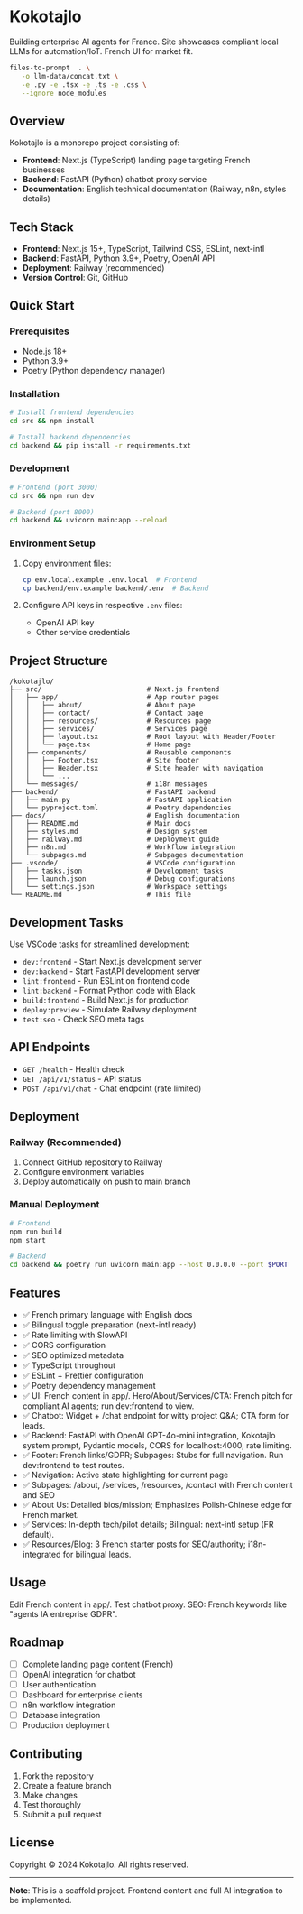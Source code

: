 # Kokotajlo

Building enterprise AI agents for France. Site showcases compliant local LLMs for automation/IoT. French UI for market fit.

```bash
files-to-prompt  . \
   -o llm-data/concat.txt \
   -e .py -e .tsx -e .ts -e .css \
   --ignore node_modules
```

## Overview

Kokotajlo is a monorepo project consisting of:
- **Frontend**: Next.js (TypeScript) landing page targeting French businesses
- **Backend**: FastAPI (Python) chatbot proxy service
- **Documentation**: English technical documentation (Railway, n8n, styles details)

## Tech Stack

- **Frontend**: Next.js 15+, TypeScript, Tailwind CSS, ESLint, next-intl
- **Backend**: FastAPI, Python 3.9+, Poetry, OpenAI API
- **Deployment**: Railway (recommended)
- **Version Control**: Git, GitHub

## Quick Start

### Prerequisites
- Node.js 18+
- Python 3.9+
- Poetry (Python dependency manager)

### Installation

```bash
# Install frontend dependencies
cd src && npm install

# Install backend dependencies
cd backend && pip install -r requirements.txt
```

### Development

```bash
# Frontend (port 3000)
cd src && npm run dev

# Backend (port 8000)
cd backend && uvicorn main:app --reload
```

### Environment Setup

1. Copy environment files:
   ```bash
   cp env.local.example .env.local  # Frontend
   cp backend/env.example backend/.env  # Backend
   ```

2. Configure API keys in respective `.env` files:
   - OpenAI API key
   - Other service credentials

## Project Structure

```
/kokotajlo/
├── src/                          # Next.js frontend
│   ├── app/                      # App router pages
│   │   ├── about/                # About page
│   │   ├── contact/              # Contact page
│   │   ├── resources/            # Resources page
│   │   ├── services/             # Services page
│   │   ├── layout.tsx            # Root layout with Header/Footer
│   │   └── page.tsx              # Home page
│   ├── components/               # Reusable components
│   │   ├── Footer.tsx            # Site footer
│   │   ├── Header.tsx            # Site header with navigation
│   │   └── ...
│   └── messages/                 # i18n messages
├── backend/                      # FastAPI backend
│   ├── main.py                   # FastAPI application
│   └── pyproject.toml            # Poetry dependencies
├── docs/                         # English documentation
│   ├── README.md                 # Main docs
│   ├── styles.md                 # Design system
│   ├── railway.md                # Deployment guide
│   ├── n8n.md                    # Workflow integration
│   └── subpages.md               # Subpages documentation
├── .vscode/                      # VSCode configuration
│   ├── tasks.json                # Development tasks
│   ├── launch.json               # Debug configurations
│   └── settings.json             # Workspace settings
└── README.md                     # This file
```

## Development Tasks

Use VSCode tasks for streamlined development:

- `dev:frontend` - Start Next.js development server
- `dev:backend` - Start FastAPI development server
- `lint:frontend` - Run ESLint on frontend code
- `lint:backend` - Format Python code with Black
- `build:frontend` - Build Next.js for production
- `deploy:preview` - Simulate Railway deployment
- `test:seo` - Check SEO meta tags

## API Endpoints

- `GET /health` - Health check
- `GET /api/v1/status` - API status
- `POST /api/v1/chat` - Chat endpoint (rate limited)

## Deployment

### Railway (Recommended)

1. Connect GitHub repository to Railway
2. Configure environment variables
3. Deploy automatically on push to main branch

### Manual Deployment

```bash
# Frontend
npm run build
npm start

# Backend
cd backend && poetry run uvicorn main:app --host 0.0.0.0 --port $PORT
```

## Features

- ✅ French primary language with English docs
- ✅ Bilingual toggle preparation (next-intl ready)
- ✅ Rate limiting with SlowAPI
- ✅ CORS configuration
- ✅ SEO optimized metadata
- ✅ TypeScript throughout
- ✅ ESLint + Prettier configuration
- ✅ Poetry dependency management
- ✅ UI: French content in app/. Hero/About/Services/CTA: French pitch for compliant AI agents; run dev:frontend to view.
- ✅ Chatbot: Widget + /chat endpoint for witty project Q&A; CTA form for leads.
- ✅ Backend: FastAPI with OpenAI GPT-4o-mini integration, Kokotajlo system prompt, Pydantic models, CORS for localhost:4000, rate limiting.
- ✅ Footer: French links/GDPR; Subpages: Stubs for full navigation. Run dev:frontend to test routes.
- ✅ Navigation: Active state highlighting for current page
- ✅ Subpages: /about, /services, /resources, /contact with French content and SEO
- ✅ About Us: Detailed bios/mission; Emphasizes Polish-Chinese edge for French market.
- ✅ Services: In-depth tech/pilot details; Bilingual: next-intl setup (FR default).
- ✅ Resources/Blog: 3 French starter posts for SEO/authority; i18n-integrated for bilingual leads.

## Usage

Edit French content in app/. Test chatbot proxy. SEO: French keywords like "agents IA entreprise GDPR".

## Roadmap

- [ ] Complete landing page content (French)
- [ ] OpenAI integration for chatbot
- [ ] User authentication
- [ ] Dashboard for enterprise clients
- [ ] n8n workflow integration
- [ ] Database integration
- [ ] Production deployment

## Contributing

1. Fork the repository
2. Create a feature branch
3. Make changes
4. Test thoroughly
5. Submit a pull request

## License

Copyright © 2024 Kokotajlo. All rights reserved.

---

**Note**: This is a scaffold project. Frontend content and full AI integration to be implemented.
